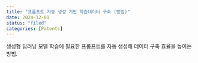 ```yaml
---
title: "프롬프트 자동 생성 기반 학습데이터 구축 (방법)"
date: 2024-12-01
status: "filed"
categories: [Patents]
---
```

생성형 딥러닝 모델 학습에 필요한 프롬프트를 자동 생성해 데이터 구축 효율을 높이는 방법.
